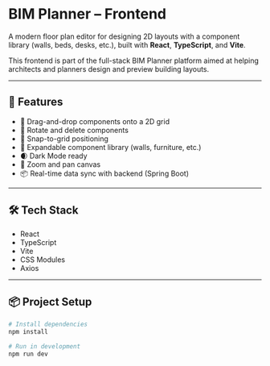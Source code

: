 # BIM Planner – Frontend

A modern floor plan editor for designing 2D layouts with a component library (walls, beds, desks, etc.), built with **React**, **TypeScript**, and **Vite**.

This frontend is part of the full-stack BIM Planner platform aimed at helping architects and planners design and preview building layouts.

---

## 🚀 Features

- 🧱 Drag-and-drop components onto a 2D grid
- 🔄 Rotate and delete components
- 🔲 Snap-to-grid positioning
- 🧰 Expandable component library (walls, furniture, etc.)
- 🌒 Dark Mode ready
- 🧭 Zoom and pan canvas
- 📦 Real-time data sync with backend (Spring Boot)


---

## 🛠️ Tech Stack

- React
- TypeScript
- Vite
- CSS Modules
- Axios

---

## 📦 Project Setup

```bash
# Install dependencies
npm install

# Run in development
npm run dev

